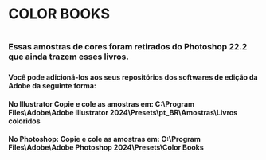 <h1>COLOR BOOKS<H1>
<h3>Essas amostras de cores foram retirados do Photoshop 22.2 que ainda trazem esses livros.<h3>
<h4>Você pode adicioná-los aos seus repositórios dos softwares de edição da Adobe da seguinte forma:<H4>
<h4>No Illustrator Copie e cole as amostras em: C:\Program Files\Adobe\Adobe Illustrator 2024\Presets\pt_BR\Amostras\Livros coloridos<h4>
<h4>No Photoshop: Copie e cole as amostras em: C:\Program Files\Adobe\Adobe Photoshop 2024\Presets\Color Books<h4>
